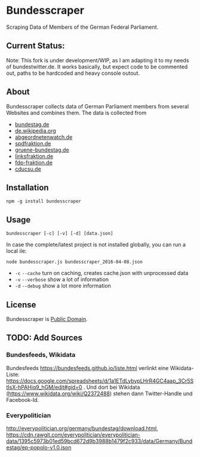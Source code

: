 # Bundesscraper

Scraping Data of Members of the German Federal Parliament.

## Current Status: 

Note: This fork is under development/WIP, as I am adapting it to my needs of bundestwitter.de. It works basically, but expect code to be commented out, paths to be hardcoded and heavy console outout.


## About

Bundesscraper collects data of German Parliament members from several Websites and combines them. The data is collected from

* [bundestag.de](http://www.bundestag.de/)
* [de.wikipedia.org](http://de.wikipedia.org/)
* [abgeordnetenwatch.de](http://www.abgeordnetenwatch.de/)
* [spdfraktion.de](http://www.spdfraktion.de/)
* [gruene-bundestag.de](http://www.gruene-bundestag.de/)
* [linksfraktion.de](http://www.linksfraktion.de/)
* [fdp-fraktion.de](http://www.fdp-fraktion.de/)
* [cducsu.de](http://www.cducsu.de/)

## Installation

````
npm -g install bundesscraper
````

## Usage

````
bundesscraper [-c] [-v] [-d] [data.json]
````

In case the complete/latest project is not installed globally, you can run a local ile:

````
node bundesscraper.js bundesscraper_2016-04-08.json
````



* `-c` `--cache` turn on caching, creates cache.json with unprocessed data
* `-v` `--verbose` show a lot of information
* `-d` `--debug` show a lot more information

## License

Bundesscraper is [Public Domain](./license.md).


## TODO: Add Sources

### Bundesfeeds, Wikidata

Bundesfeeds https://bundesfeeds.github.io/liste.html verlinkt eine Wikidata-Liste: https://docs.google.com/spreadsheets/d/1a1ETdLybypLHrR4GC4aap_3Cr5StIsX-hPAHiq9_hGM/edit#gid=0 . Und dort bei Wikidata (https://www.wikidata.org/wiki/Q2372488) stehen dann Twitter-Handle und Facebook-Id.

### Everypolitician

http://everypolitician.org/germany/bundestag/download.html, https://cdn.rawgit.com/everypolitician/everypolitician-data/1395c5973b01ed59bcd672d9b3988b1479f2c933/data/Germany/Bundestag/ep-popolo-v1.0.json
